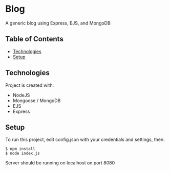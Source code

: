 # Blog
A generic blog using Express, EJS, and MongoDB

## Table of Contents
* [Technologies](#technologies)
* [Setup](#setup)

	
## Technologies
Project is created with:
* NodeJS
* Mongoose / MongoDB
* EJS
* Express
	
## Setup
To run this project, edit config.json with your credentials and settings, then:

```
$ npm install
$ node index.js
```

Server should be running on localhost on port 8080
